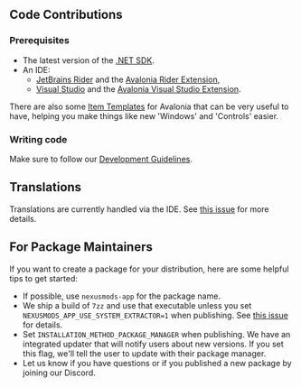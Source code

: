 ﻿## Code Contributions

### Prerequisites

- The latest version of the [.NET SDK](https://dotnet.microsoft.com/en-us/download/dotnet/8.0).
- An IDE:
    - [JetBrains Rider](https://www.jetbrains.com/rider/) and the [Avalonia Rider Extension](https://plugins.jetbrains.com/plugin/14839-avaloniarider),
    - [Visual Studio](https://visualstudio.microsoft.com/downloads/) and the [Avalonia Visual Studio Extension](https://marketplace.visualstudio.com/items?itemName=AvaloniaTeam.AvaloniaVS).

There are also some [Item Templates](https://github.com/AvaloniaUI/avalonia-dotnet-templates) for Avalonia that can be very useful to have,
helping you make things like new 'Windows' and 'Controls' easier.

### Writing code

Make sure to follow our [Development Guidelines](./development-guidelines/UICodingGuidelines.md).

## Translations

Translations are currently handled via the IDE. See [this issue](https://github.com/Nexus-Mods/NexusMods.App/issues/598) for more details.

## For Package Maintainers

If you want to create a package for your distribution, here are some helpful tips to get started:

- If possible, use `nexusmods-app` for the package name.
- We ship a build of `7zz` and use that executable unless you set `NEXUSMODS_APP_USE_SYSTEM_EXTRACTOR=1` when publishing. See [this issue](https://github.com/Nexus-Mods/NexusMods.App/issues/1306#issuecomment-2095755699) for details.
- Set `INSTALLATION_METHOD_PACKAGE_MANAGER` when publishing. We have an integrated updater that will notify users about new versions. If you set this flag, we'll tell the user to update with their package manager.
- Let us know if you have questions or if you published a new package by joining our Discord.

